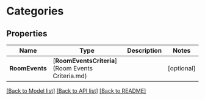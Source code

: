 # Categories

## Properties

Name | Type | Description | Notes
------------ | ------------- | ------------- | -------------
**RoomEvents** | [**RoomEventsCriteria**](Room Events Criteria.md) |  | [optional] 

[[Back to Model list]](../README.md#documentation-for-models) [[Back to API list]](../README.md#documentation-for-api-endpoints) [[Back to README]](../README.md)


